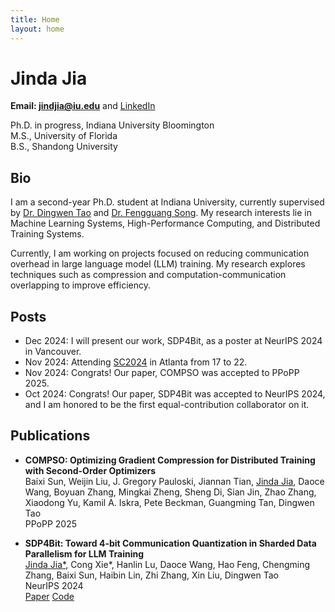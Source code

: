 ```yaml
---
title: Home
layout: home
---
```


# Jinda Jia
**Email: jindjia@iu.edu** and [LinkedIn](https://www.linkedin.com/in/jindajia/)

Ph.D. in progress, Indiana University Bloomington \
M.S., University of Florida \
B.S., Shandong University

## Bio
I am a second-year Ph.D. student at Indiana University, currently supervised by [Dr. Dingwen Tao] and [Dr. Fengguang Song]. My research interests lie in Machine Learning Systems, High-Performance Computing, and Distributed Training Systems.

Currently, I am working on projects focused on reducing communication overhead in large language model (LLM) training. My research explores techniques such as compression and computation-communication overlapping to improve efficiency.


## Posts

- Dec 2024: I will present our work, SDP4Bit, as a poster at NeurIPS 2024 in Vancouver.
- Nov 2024: Attending [SC2024](https://sc24.supercomputing.org/program/) in Atlanta from 17 to 22.
- Nov 2024: Congrats! Our paper, COMPSO was accepted to PPoPP 2025.
- Oct 2024: Congrats! Our paper, SDP4Bit was accepted to NeurIPS 2024, and I am honored to be the first equal-contribution collaborator on it.

## Publications

- **COMPSO: Optimizing Gradient Compression for Distributed Training with Second-Order Optimizers** \
    Baixi Sun, Weijin Liu, J. Gregory Pauloski, Jiannan Tian, <u>Jinda Jia</u>, Daoce Wang, Boyuan Zhang, Mingkai Zheng, Sheng Di, Sian Jin, Zhao Zhang, Xiaodong Yu, Kamil A. Iskra, Pete Beckman, Guangming Tan, Dingwen Tao \
    PPoPP 2025

- **SDP4Bit: Toward 4-bit Communication Quantization in Sharded Data Parallelism for LLM Training** \
    <u>Jinda Jia*</u>, Cong Xie*, Hanlin Lu, Daoce Wang, Hao Feng, Chengming Zhang, Baixi Sun, Haibin Lin, Zhi Zhang, Xin Liu, Dingwen Tao \
    NeurIPS 2024 \
    [Paper](https://openreview.net/forum?id=PEEqnXlSCk) [Code](https://github.com/jindajia/SDP4Bit)

[Dr. Dingwen Tao]: https://www.dingwentao.com/hipdac
[Dr. Fengguang Song]: https://homes.luddy.indiana.edu/fgsong/